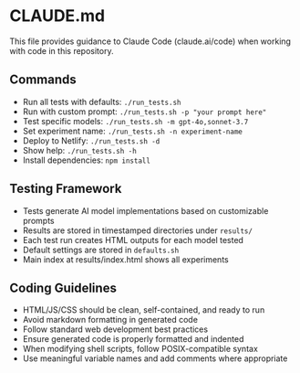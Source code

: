 # CLAUDE.md

This file provides guidance to Claude Code (claude.ai/code) when working with code in this repository.

## Commands
- Run all tests with defaults: `./run_tests.sh`
- Run with custom prompt: `./run_tests.sh -p "your prompt here"`
- Test specific models: `./run_tests.sh -m gpt-4o,sonnet-3.7` 
- Set experiment name: `./run_tests.sh -n experiment-name`
- Deploy to Netlify: `./run_tests.sh -d`
- Show help: `./run_tests.sh -h`
- Install dependencies: `npm install`

## Testing Framework
- Tests generate AI model implementations based on customizable prompts
- Results are stored in timestamped directories under `results/`
- Each test run creates HTML outputs for each model tested
- Default settings are stored in `defaults.sh`
- Main index at results/index.html shows all experiments

## Coding Guidelines
- HTML/JS/CSS should be clean, self-contained, and ready to run
- Avoid markdown formatting in generated code
- Follow standard web development best practices
- Ensure generated code is properly formatted and indented
- When modifying shell scripts, follow POSIX-compatible syntax
- Use meaningful variable names and add comments where appropriate